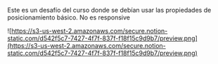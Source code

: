 Este es un desafío del curso donde se debían usar las propiedades de posicionamiento básico. No es responsive


![https://s3-us-west-2.amazonaws.com/secure.notion-static.com/d542f5c7-7427-4f7f-837f-f18f15c9d9b7/preview.png](https://s3-us-west-2.amazonaws.com/secure.notion-static.com/d542f5c7-7427-4f7f-837f-f18f15c9d9b7/preview.png)
